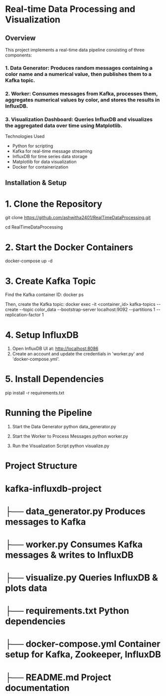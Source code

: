 # Real-time Data Processing and Visualization

## Overview
This project implements a real-time data pipeline consisting of three components:

### 1. Data Generator: Produces random messages containing a color name and a numerical value, then publishes them to a Kafka topic.
### 2. Worker: Consumes messages from Kafka, processes them, aggregates numerical values by color, and stores the results in InfluxDB.
### 3. Visualization Dashboard: Queries InfluxDB and visualizes the aggregated data over time using Matplotlib.

Technologies Used
- Python for scripting
- Kafka for real-time message streaming
- InfluxDB for time series data storage
- Matplotlib for data visualization
- Docker for containerization

## Installation & Setup

# 1. Clone the Repository
git clone https://github.com/ashwitha2401/RealTimeDataProcessing.git

cd RealTimeDataProcessing

# 2. Start the Docker Containers

docker-compose up -d

# 3. Create Kafka Topic

Find the Kafka container ID: docker ps

Then, create the Kafka topic:
docker exec -it <container_id> kafka-topics --create --topic color_data --bootstrap-server localhost:9092 --partitions 1 --replication-factor 1

# 4. Setup InfluxDB

1. Open InfluxDB UI at: [http://localhost:8086](http://localhost:8086)
2. Create an account and update the credentials in 'worker.py' and 'docker-compose.yml'.

# 5. Install Dependencies
pip install -r requirements.txt

# Running the Pipeline
1. Start the Data Generator
python data_generator.py

2. Start the Worker to Process Messages
python worker.py

3. Run the Visualization Script
python visualize.py


# Project Structure

# kafka-influxdb-project
# ├── data_generator.py   Produces messages to Kafka
# ├── worker.py           Consumes Kafka messages & writes to InfluxDB
# ├── visualize.py        Queries InfluxDB & plots data
# ├── requirements.txt    Python dependencies
# ├── docker-compose.yml  Container setup for Kafka, Zookeeper, InfluxDB
# ├── README.md           Project documentation

